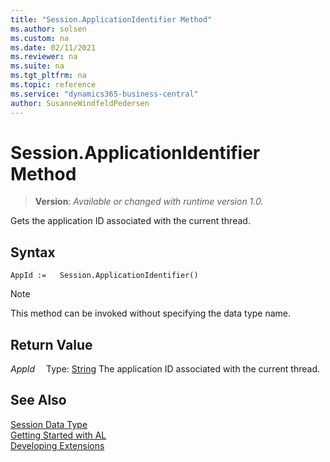 ```yaml
---
title: "Session.ApplicationIdentifier Method"
ms.author: solsen
ms.custom: na
ms.date: 02/11/2021
ms.reviewer: na
ms.suite: na
ms.tgt_pltfrm: na
ms.topic: reference
ms.service: "dynamics365-business-central"
author: SusanneWindfeldPedersen
---
```

[//]: # (START>DO_NOT_EDIT)
[//]: # (IMPORTANT:Do not edit any of the content between here and the END>DO_NOT_EDIT.)
[//]: # (Any modifications should be made in the .xml files in the ModernDev repo.)
# Session.ApplicationIdentifier Method
> **Version**: _Available or changed with runtime version 1.0._

Gets the application ID associated with the current thread.


## Syntax
```
AppId :=   Session.ApplicationIdentifier()
```
> [!NOTE]
> This method can be invoked without specifying the data type name.


## Return Value
*AppId*
&emsp;Type: [String](../string/string-data-type.md)
The application ID associated with the current thread.


[//]: # (IMPORTANT: END>DO_NOT_EDIT)
## See Also
[Session Data Type](session-data-type.md)  
[Getting Started with AL](../../devenv-get-started.md)  
[Developing Extensions](../../devenv-dev-overview.md)